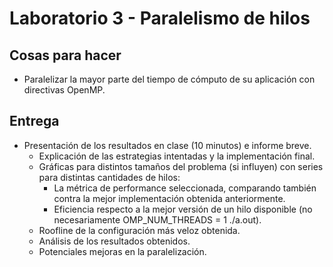 # Laboratorio 3 - Paralelismo de hilos

## Cosas para hacer

- Paralelizar la mayor parte del tiempo de cómputo de su aplicación con directivas OpenMP.

## Entrega

- Presentación de los resultados en clase (10 minutos) e informe breve.
    - Explicación de las estrategias intentadas y la implementación final.
    - Gráficas para distintos tamaños del problema (si influyen) con series para distintas cantidades de hilos:
        - La métrica de performance seleccionada, comparando también contra la mejor implementación obtenida anteriormente.
        - Eficiencia respecto a la mejor versión de un hilo disponible (no necesariamente OMP_NUM_THREADS = 1 ./a.out).
    - Roofline de la configuración más veloz obtenida.
    - Análisis de los resultados obtenidos.
    - Potenciales mejoras en la paralelización.